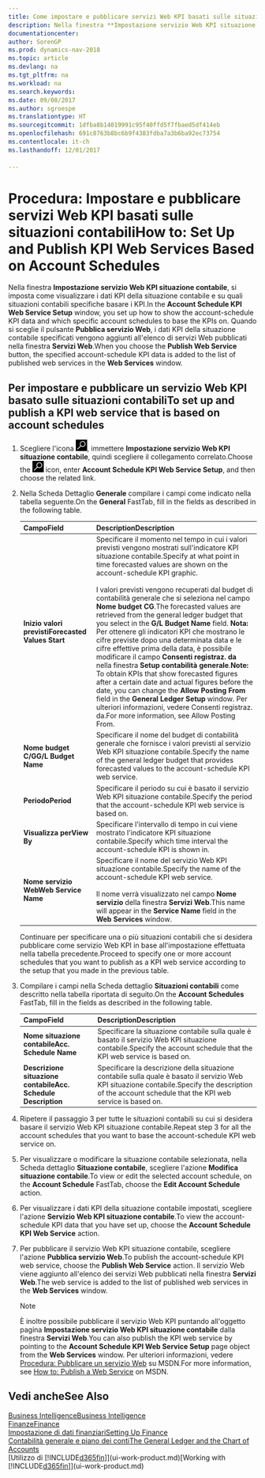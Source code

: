 ```yaml
---
title: Come impostare e pubblicare servizi Web KPI basati sulle situazioni contabili
description: Nella finestra **Impostazione servizio Web KPI situazione contabile**, si imposta come visualizzare i dati KPI della situazione contabile e su quali situazioni contabili specifiche basare i KPI.
documentationcenter: 
author: SorenGP
ms.prod: dynamics-nav-2018
ms.topic: article
ms.devlang: na
ms.tgt_pltfrm: na
ms.workload: na
ms.search.keywords: 
ms.date: 09/08/2017
ms.author: sgroespe
ms.translationtype: HT
ms.sourcegitcommit: 1dfba8b14019991c95f40ffd5f7fbaed5df414eb
ms.openlocfilehash: 691c8763b8bc6b9f4383fdba7a3b6ba92ec73754
ms.contentlocale: it-ch
ms.lasthandoff: 12/01/2017

---
```

# <a name="how-to-set-up-and-publish-kpi-web-services-based-on-account-schedules"></a><span data-ttu-id="da2d3-103">Procedura: Impostare e pubblicare servizi Web KPI basati sulle situazioni contabili</span><span class="sxs-lookup"><span data-stu-id="da2d3-103">How to: Set Up and Publish KPI Web Services Based on Account Schedules</span></span>
<span data-ttu-id="da2d3-104">Nella finestra **Impostazione servizio Web KPI situazione contabile**, si imposta come visualizzare i dati KPI della situazione contabile e su quali situazioni contabili specifiche basare i KPI.</span><span class="sxs-lookup"><span data-stu-id="da2d3-104">In the **Account Schedule KPI Web Service Setup** window, you set up how to show the account-schedule KPI data and which specific account schedules to base the KPIs on.</span></span> <span data-ttu-id="da2d3-105">Quando si sceglie il pulsante **Pubblica servizio Web**, i dati KPI della situazione contabile specificati vengono aggiunti all'elenco di servizi Web pubblicati nella finestra **Servizi Web**.</span><span class="sxs-lookup"><span data-stu-id="da2d3-105">When you choose the **Publish Web Service** button, the specified account-schedule KPI data is added to the list of published web services in the **Web Services** window.</span></span>  

## <a name="to-set-up-and-publish-a-kpi-web-service-that-is-based-on-account-schedules"></a><span data-ttu-id="da2d3-106">Per impostare e pubblicare un servizio Web KPI basato sulle situazioni contabili</span><span class="sxs-lookup"><span data-stu-id="da2d3-106">To set up and publish a KPI web service that is based on account schedules</span></span>  

1.  <span data-ttu-id="da2d3-107">Scegliere l'icona ![Cerca pagina o report](media/ui-search/search_small.png "icona Cerca pagina o report"), immettere **Impostazione servizio Web KPI situazione contabile**, quindi scegliere il collegamento correlato.</span><span class="sxs-lookup"><span data-stu-id="da2d3-107">Choose the ![Search for Page or Report](media/ui-search/search_small.png "Search for Page or Report icon") icon, enter **Account Schedule KPI Web Service Setup**, and then choose the related link.</span></span>  
2.  <span data-ttu-id="da2d3-108">Nella Scheda Dettaglio **Generale** compilare i campi come indicato nella tabella seguente.</span><span class="sxs-lookup"><span data-stu-id="da2d3-108">On the **General** FastTab, fill in the fields as described in the following table.</span></span>  

    |<span data-ttu-id="da2d3-109">Campo</span><span class="sxs-lookup"><span data-stu-id="da2d3-109">Field</span></span>|<span data-ttu-id="da2d3-110">Description</span><span class="sxs-lookup"><span data-stu-id="da2d3-110">Description</span></span>|  
    |---------------------------------|---------------------------------------|  
    |<span data-ttu-id="da2d3-111">**Inizio valori previsti**</span><span class="sxs-lookup"><span data-stu-id="da2d3-111">**Forecasted Values Start**</span></span>|<span data-ttu-id="da2d3-112">Specificare il momento nel tempo in cui i valori previsti vengono mostrati sull'indicatore KPI situazione contabile.</span><span class="sxs-lookup"><span data-stu-id="da2d3-112">Specify at what point in time forecasted values are shown on the account-schedule KPI graphic.</span></span><br /><br /> <span data-ttu-id="da2d3-113">I valori previsti vengono recuperati dal budget di contabilità generale che si seleziona nel campo **Nome budget CG**.</span><span class="sxs-lookup"><span data-stu-id="da2d3-113">The forecasted values are retrieved from the general ledger budget that you select in the **G/L Budget Name** field.</span></span> <span data-ttu-id="da2d3-114">**Nota:**  Per ottenere gli indicatori KPI che mostrano le cifre previste dopo una determinata data e le cifre effettive prima della data, è possibile modificare il campo **Consenti registraz. da** nella finestra **Setup contabilità generale**.</span><span class="sxs-lookup"><span data-stu-id="da2d3-114">**Note:**  To obtain KPIs that show forecasted figures after a certain date and actual figures before the date, you can change the **Allow Posting From** field in the **General Ledger Setup** window.</span></span> <span data-ttu-id="da2d3-115">Per ulteriori informazioni, vedere Consenti registraz. da.</span><span class="sxs-lookup"><span data-stu-id="da2d3-115">For more information, see Allow Posting From.</span></span>|  
    |<span data-ttu-id="da2d3-116">**Nome budget C/G**</span><span class="sxs-lookup"><span data-stu-id="da2d3-116">**G/L Budget Name**</span></span>|<span data-ttu-id="da2d3-117">Specificare il nome del budget di contabilità generale che fornisce i valori previsti al servizio Web KPI situazione contabile.</span><span class="sxs-lookup"><span data-stu-id="da2d3-117">Specify the name of the general ledger budget that provides forecasted values to the account-schedule KPI web service.</span></span>|  
    |<span data-ttu-id="da2d3-118">**Periodo**</span><span class="sxs-lookup"><span data-stu-id="da2d3-118">**Period**</span></span>|<span data-ttu-id="da2d3-119">Specificare il periodo su cui è basato il servizio Web KPI situazione contabile.</span><span class="sxs-lookup"><span data-stu-id="da2d3-119">Specify the period that the account-schedule KPI web service is based on.</span></span>|  
    |<span data-ttu-id="da2d3-120">**Visualizza per**</span><span class="sxs-lookup"><span data-stu-id="da2d3-120">**View By**</span></span>|<span data-ttu-id="da2d3-121">Specificare l'intervallo di tempo in cui viene mostrato l'indicatore KPI situazione contabile.</span><span class="sxs-lookup"><span data-stu-id="da2d3-121">Specify which time interval the account-schedule KPI is shown in.</span></span>|  
    |<span data-ttu-id="da2d3-122">**Nome servizio Web**</span><span class="sxs-lookup"><span data-stu-id="da2d3-122">**Web Service Name**</span></span>|<span data-ttu-id="da2d3-123">Specificare il nome del servizio Web KPI situazione contabile.</span><span class="sxs-lookup"><span data-stu-id="da2d3-123">Specify the name of the account-schedule KPI web service.</span></span><br /><br /> <span data-ttu-id="da2d3-124">Il nome verrà visualizzato nel campo  **Nome servizio** della finestra **Servizi Web**.</span><span class="sxs-lookup"><span data-stu-id="da2d3-124">This name will appear in the **Service Name** field in the **Web Services** window.</span></span>|  

    <span data-ttu-id="da2d3-125">Continuare per specificare una o più situazioni contabili che si desidera pubblicare come servizio Web KPI in base all'impostazione effettuata nella tabella precedente.</span><span class="sxs-lookup"><span data-stu-id="da2d3-125">Proceed to specify one or more account schedules that you want to publish as a KPI web service according to the setup that you made in the previous table.</span></span>  

3.  <span data-ttu-id="da2d3-126">Compilare i campi nella Scheda dettaglio **Situazioni contabili** come descritto nella tabella riportata di seguito.</span><span class="sxs-lookup"><span data-stu-id="da2d3-126">On the **Account Schedules** FastTab, fill in the fields as described in the following table.</span></span>  

    |<span data-ttu-id="da2d3-127">Campo</span><span class="sxs-lookup"><span data-stu-id="da2d3-127">Field</span></span>|<span data-ttu-id="da2d3-128">Description</span><span class="sxs-lookup"><span data-stu-id="da2d3-128">Description</span></span>|  
    |---------------------------------|---------------------------------------|  
    |<span data-ttu-id="da2d3-129">**Nome situazione contabile**</span><span class="sxs-lookup"><span data-stu-id="da2d3-129">**Acc. Schedule Name**</span></span>|<span data-ttu-id="da2d3-130">Specificare la situazione contabile sulla quale è basato il servizio Web KPI situazione contabile.</span><span class="sxs-lookup"><span data-stu-id="da2d3-130">Specify the account schedule that the KPI web service is based on.</span></span>|  
    |<span data-ttu-id="da2d3-131">**Descrizione situazione contabile**</span><span class="sxs-lookup"><span data-stu-id="da2d3-131">**Acc. Schedule Description**</span></span>|<span data-ttu-id="da2d3-132">Specificare la descrizione della situazione contabile sulla quale è basato il servizio Web KPI situazione contabile.</span><span class="sxs-lookup"><span data-stu-id="da2d3-132">Specify the description of the account schedule that the KPI web service is based on.</span></span>|  

4.  <span data-ttu-id="da2d3-133">Ripetere il passaggio 3 per tutte le situazioni contabili su cui si desidera basare il servizio Web KPI situazione contabile.</span><span class="sxs-lookup"><span data-stu-id="da2d3-133">Repeat step 3 for all the account schedules that you want to base the account-schedule KPI web service on.</span></span>  
5.  <span data-ttu-id="da2d3-134">Per visualizzare o modificare la situazione contabile selezionata, nella Scheda dettaglio **Situazione contabile**, scegliere l'azione **Modifica situazione contabile**.</span><span class="sxs-lookup"><span data-stu-id="da2d3-134">To view or edit the selected account schedule, on the **Account Schedule** FastTab, choose the **Edit Account Schedule** action.</span></span>  
6.  <span data-ttu-id="da2d3-135">Per visualizzare i dati KPI della situazione contabile impostati, scegliere l'azione **Servizio Web KPI situazione contabile**.</span><span class="sxs-lookup"><span data-stu-id="da2d3-135">To view the account-schedule KPI data that you have set up, choose the **Account Schedule KPI Web Service** action.</span></span>  
7.  <span data-ttu-id="da2d3-136">Per pubblicare il servizio Web KPI situazione contabile, scegliere l'azione **Pubblica servizio Web**.</span><span class="sxs-lookup"><span data-stu-id="da2d3-136">To publish the account-schedule KPI web service, choose the **Publish Web Service** action.</span></span> <span data-ttu-id="da2d3-137">Il servizio Web viene aggiunto all'elenco dei servizi Web pubblicati nella finestra **Servizi Web**.</span><span class="sxs-lookup"><span data-stu-id="da2d3-137">The web service is added to the list of published web services in the **Web Services** window.</span></span>  

    > [!NOTE]  
    >  <span data-ttu-id="da2d3-138">È inoltre possibile pubblicare il servizio Web KPI puntando all'oggetto pagina **Impostazione servizio Web KPI situazione contabile** dalla finestra **Servizi Web**.</span><span class="sxs-lookup"><span data-stu-id="da2d3-138">You can also publish the KPI web service by pointing to the **Account Schedule KPI Web Service Setup** page object from the **Web Services** window.</span></span> <span data-ttu-id="da2d3-139">Per ulteriori informazioni, vedere [Procedura: Pubblicare un servizio Web](https://msdn.microsoft.com/en-us/library/dd338978.aspx) su MSDN.</span><span class="sxs-lookup"><span data-stu-id="da2d3-139">For more information, see [How to: Publish a Web Service](https://msdn.microsoft.com/en-us/library/dd338978.aspx) on MSDN.</span></span>  

## <a name="see-also"></a><span data-ttu-id="da2d3-140">Vedi anche</span><span class="sxs-lookup"><span data-stu-id="da2d3-140">See Also</span></span>  
[<span data-ttu-id="da2d3-141">Business Intelligence</span><span class="sxs-lookup"><span data-stu-id="da2d3-141">Business Intelligence</span></span>](bi.md)  
[<span data-ttu-id="da2d3-142">Finanze</span><span class="sxs-lookup"><span data-stu-id="da2d3-142">Finance</span></span>](finance.md)  
[<span data-ttu-id="da2d3-143">Impostazione di dati finanziari</span><span class="sxs-lookup"><span data-stu-id="da2d3-143">Setting Up Finance</span></span>](finance-setup-finance.md)  
[<span data-ttu-id="da2d3-144">Contabilità generale e piano dei conti</span><span class="sxs-lookup"><span data-stu-id="da2d3-144">The General Ledger and the Chart of Accounts</span></span>](finance-general-ledger.md)  
<span data-ttu-id="da2d3-145">[Utilizzo di [!INCLUDE[d365fin](includes/d365fin_md.md)]](ui-work-product.md)</span><span class="sxs-lookup"><span data-stu-id="da2d3-145">[Working with [!INCLUDE[d365fin](includes/d365fin_md.md)]](ui-work-product.md)</span></span>

